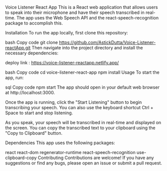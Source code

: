 Voice Listener React App
This is a React web application that allows users to speak into their microphone and have their speech transcribed in real-time. The app uses the Web Speech API and the react-speech-recognition package to accomplish this.

Installation
To run the app locally, first clone this repository:

bash
Copy code
git clone https://github.com/AstickDutta/Voice-Listener-reactApp.git
Then navigate into the project directory and install the necessary dependencies:

deploy link : https://voice-listener-reactapp.netlify.app/

bash
Copy code
cd voice-listener-react-app
npm install
Usage
To start the app, run:

sql
Copy code
npm start
The app should open in your default web browser at http://localhost:3000.

Once the app is running, click the "Start Listening" button to begin transcribing your speech. You can also use the keyboard shortcut Ctrl + Space to start and stop listening.

As you speak, your speech will be transcribed in real-time and displayed on the screen. You can copy the transcribed text to your clipboard using the "Copy to Clipboard" button.

Dependencies
This app uses the following packages:

react
react-dom
regenerator-runtime
react-speech-recognition
use-clipboard-copy
Contributing
Contributions are welcome! If you have any suggestions or find any bugs, please open an issue or submit a pull request.
